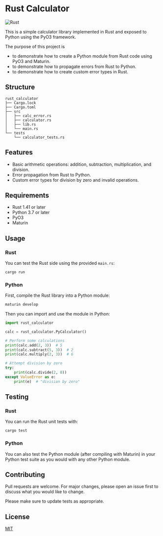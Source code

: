 # Rust Calculator
![Rust](https://github.com/eNipu/rust_calculator/actions/workflows/rust.yml/badge.svg)

This is a simple calculator library implemented in Rust and exposed to Python using the PyO3 framework.

The purpose of this project is 
- to demonstrate how to create a Python module from Rust code using PyO3 and Maturin.
- to demonstrate how to propagate errors from Rust to Python.
- to demonstrate how to create custom error types in Rust.

## Structure

```
rust_calculator
├── Cargo.lock
├── Cargo.toml
├── src
│   ├── calc_error.rs
│   ├── calculator.rs
│   ├── lib.rs
│   └── main.rs
└── tests
    └── calculator_tests.rs
```

## Features
- Basic arithmetic operations: addition, subtraction, multiplication, and division.
- Error propagation from Rust to Python.
- Custom error types for division by zero and invalid operations.

## Requirements
- Rust 1.41 or later
- Python 3.7 or later
- PyO3
- Maturin

## Usage

### Rust

You can test the Rust side using the provided `main.rs`:

```sh
cargo run
```

### Python

First, compile the Rust library into a Python module:

```sh
maturin develop
```

Then you can import and use the module in Python:

```python
import rust_calculator

calc = rust_calculator.PyCalculator()

# Perform some calculations
print(calc.add(2, 3))  # 5
print(calc.subtract(5, 3))  # 2
print(calc.multiply(2, 3))  # 6

# Attempt division by zero
try:
    print(calc.divide(2, 0))
except ValueError as e:
    print(e)  # "division by zero"
```

## Testing

### Rust

You can run the Rust unit tests with:

```sh
cargo test
```

### Python

You can also test the Python module (after compiling with Maturin) in your Python test suite as you would with any other Python module.

## Contributing

Pull requests are welcome. For major changes, please open an issue first to discuss what you would like to change.

Please make sure to update tests as appropriate.

## License

[MIT](https://choosealicense.com/licenses/mit/)

